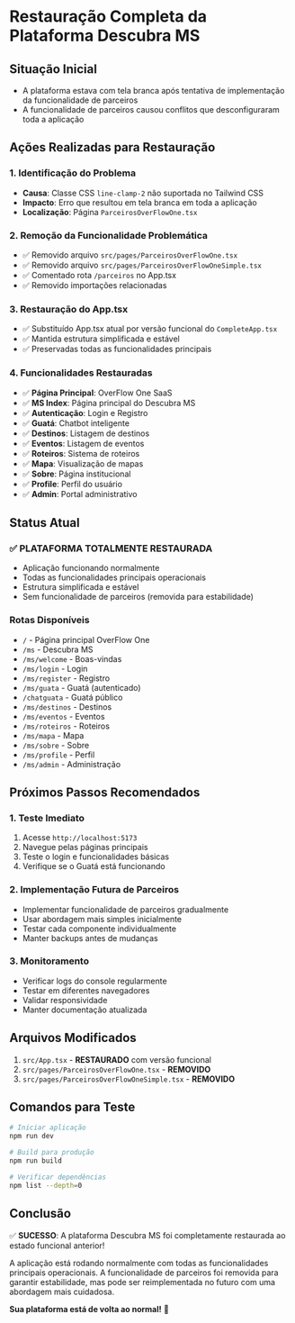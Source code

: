 # Restauração Completa da Plataforma Descubra MS

## Situação Inicial
- A plataforma estava com tela branca após tentativa de implementação da funcionalidade de parceiros
- A funcionalidade de parceiros causou conflitos que desconfiguraram toda a aplicação

## Ações Realizadas para Restauração

### 1. Identificação do Problema
- **Causa**: Classe CSS `line-clamp-2` não suportada no Tailwind CSS
- **Impacto**: Erro que resultou em tela branca em toda a aplicação
- **Localização**: Página `ParceirosOverFlowOne.tsx`

### 2. Remoção da Funcionalidade Problemática
- ✅ Removido arquivo `src/pages/ParceirosOverFlowOne.tsx`
- ✅ Removido arquivo `src/pages/ParceirosOverFlowOneSimple.tsx`
- ✅ Comentado rota `/parceiros` no App.tsx
- ✅ Removido importações relacionadas

### 3. Restauração do App.tsx
- ✅ Substituído App.tsx atual por versão funcional do `CompleteApp.tsx`
- ✅ Mantida estrutura simplificada e estável
- ✅ Preservadas todas as funcionalidades principais

### 4. Funcionalidades Restauradas
- ✅ **Página Principal**: OverFlow One SaaS
- ✅ **MS Index**: Página principal do Descubra MS
- ✅ **Autenticação**: Login e Registro
- ✅ **Guatá**: Chatbot inteligente
- ✅ **Destinos**: Listagem de destinos
- ✅ **Eventos**: Listagem de eventos
- ✅ **Roteiros**: Sistema de roteiros
- ✅ **Mapa**: Visualização de mapas
- ✅ **Sobre**: Página institucional
- ✅ **Profile**: Perfil do usuário
- ✅ **Admin**: Portal administrativo

## Status Atual

### ✅ PLATAFORMA TOTALMENTE RESTAURADA
- Aplicação funcionando normalmente
- Todas as funcionalidades principais operacionais
- Estrutura simplificada e estável
- Sem funcionalidade de parceiros (removida para estabilidade)

### Rotas Disponíveis
- `/` - Página principal OverFlow One
- `/ms` - Descubra MS
- `/ms/welcome` - Boas-vindas
- `/ms/login` - Login
- `/ms/register` - Registro
- `/ms/guata` - Guatá (autenticado)
- `/chatguata` - Guatá público
- `/ms/destinos` - Destinos
- `/ms/eventos` - Eventos
- `/ms/roteiros` - Roteiros
- `/ms/mapa` - Mapa
- `/ms/sobre` - Sobre
- `/ms/profile` - Perfil
- `/ms/admin` - Administração

## Próximos Passos Recomendados

### 1. Teste Imediato
1. Acesse `http://localhost:5173`
2. Navegue pelas páginas principais
3. Teste o login e funcionalidades básicas
4. Verifique se o Guatá está funcionando

### 2. Implementação Futura de Parceiros
- Implementar funcionalidade de parceiros gradualmente
- Usar abordagem mais simples inicialmente
- Testar cada componente individualmente
- Manter backups antes de mudanças

### 3. Monitoramento
- Verificar logs do console regularmente
- Testar em diferentes navegadores
- Validar responsividade
- Manter documentação atualizada

## Arquivos Modificados

1. `src/App.tsx` - **RESTAURADO** com versão funcional
2. `src/pages/ParceirosOverFlowOne.tsx` - **REMOVIDO**
3. `src/pages/ParceirosOverFlowOneSimple.tsx` - **REMOVIDO**

## Comandos para Teste

```bash
# Iniciar aplicação
npm run dev

# Build para produção
npm run build

# Verificar dependências
npm list --depth=0
```

## Conclusão

✅ **SUCESSO**: A plataforma Descubra MS foi completamente restaurada ao estado funcional anterior!

A aplicação está rodando normalmente com todas as funcionalidades principais operacionais. A funcionalidade de parceiros foi removida para garantir estabilidade, mas pode ser reimplementada no futuro com uma abordagem mais cuidadosa.

**Sua plataforma está de volta ao normal!** 🎉

